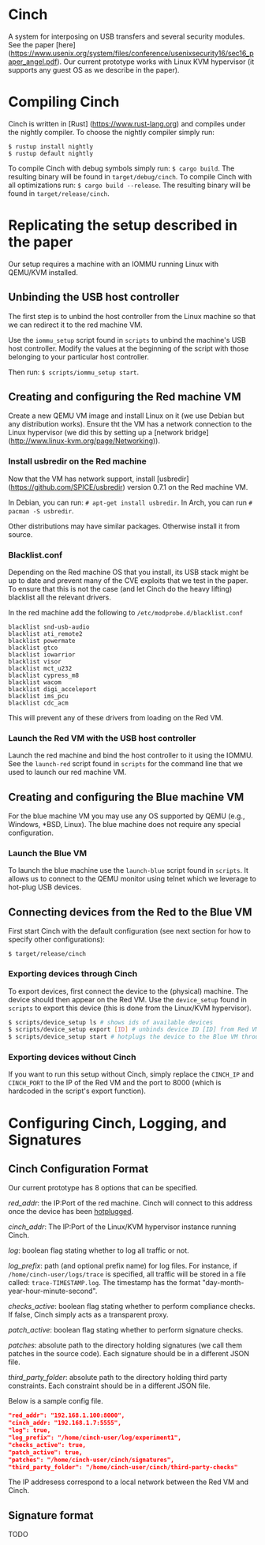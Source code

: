 # Cinch
A system for interposing on USB transfers and several security modules.
See the paper [here] (https://www.usenix.org/system/files/conference/usenixsecurity16/sec16_paper_angel.pdf). 
Our current prototype works with Linux KVM hypervisor (it supports any guest OS as we describe in the paper).


# Compiling Cinch
Cinch is written in [Rust] (https://www.rust-lang.org) and compiles under the nightly compiler.
To choose the nightly compiler simply run:
```
$ rustup install nightly
$ rustup default nightly
```

To compile Cinch with debug symbols simply run: ``$ cargo build``. The resulting binary will be found in ``target/debug/cinch``.
To compile Cinch with all optimizations run: ``$ cargo build --release``. The resulting binary will be found in ``target/release/cinch``.

# Replicating the setup described in the paper

Our setup requires a machine with an IOMMU running Linux with QEMU/KVM installed.  

## Unbinding the USB host controller
The first step is to unbind the host controller from the Linux machine so that we can redirect it to the red machine VM.

Use the ``iommu_setup`` script found in ``scripts`` to unbind the machine's USB host controller.
Modify the values at the beginning of the script with those belonging to your particular host controller.

Then run: ``$ scripts/iommu_setup start``.

## Creating and configuring the Red machine VM
Create a new QEMU VM image and install Linux on it (we use Debian but any distribution works). Ensure tht the VM has a network 
connection to the Linux hypervisor (we did this by setting up a [network bridge] (http://www.linux-kvm.org/page/Networking)).

### Install usbredir on the Red machine
Now that the VM has network support, install [usbredir] (https://github.com/SPICE/usbredir) version 0.7.1 on the Red machine VM. 

In Debian, you can run: ``# apt-get install usbredir``. 
In Arch, you can run ``# pacman -S usbredir``.

Other distributions may have similar packages. Otherwise install it from source.

### Blacklist.conf
Depending on the Red machine OS that you install, its USB stack might be up to date and prevent many of the CVE exploits that
we test in the paper. To ensure that this is not the case (and let Cinch do the heavy lifting) blacklist all the relevant drivers.

In the red machine add the following to ``/etc/modprobe.d/blacklist.conf``

```
blacklist snd-usb-audio
blacklist ati_remote2
blacklist powermate
blacklist gtco
blacklist iowarrior
blacklist visor
blacklist mct_u232
blacklist cypress_m8
blacklist wacom
blacklist digi_acceleport
blacklist ims_pcu
blacklist cdc_acm
```
This will prevent any of these drivers from loading on the Red VM.


### Launch the Red VM with the USB host controller
Launch the red machine and bind the host controller to it using the IOMMU.
See the ``launch-red`` script found in ``scripts`` for the command line that we used to launch our red machine VM.

## Creating and configuring the Blue machine VM
For the blue machine VM you may use any OS supported by QEMU (e.g., Windows, \*BSD, Linux).
The blue machine does not require any special configuration.

### Launch the Blue VM
To launch the blue machine use the ``launch-blue`` script found in ``scripts``. 
It allows us to connect to the QEMU monitor using telnet which we leverage to hot-plug USB devices.

## Connecting devices from the Red to the Blue VM
First start Cinch with the default configuration (see next section for how to specify other configurations):

``$ target/release/cinch``  


### Exporting devices through Cinch
To export devices, first connect the device to the (physical) machine. The device should then appear on the Red VM.
Use the ``device_setup`` found in ``scripts`` to export this device (this is done from the Linux/KVM hypervisor).

```sh
$ scripts/device_setup ls # shows ids of available devices
$ scripts/device_setup export [ID] # unbinds device ID [ID] from Red VM and readies it for exporting to blue VM
$ scripts/device_setup start # hotplugs the device to the Blue VM through Cinch
```

### Exporting devices without Cinch
If you want to run this setup without Cinch, simply replace the ``CINCH_IP`` and ``CINCH_PORT`` to 
the IP of the Red VM and the port to 8000 (which is hardcoded in the script's export function).

# Configuring Cinch, Logging, and Signatures

## Cinch Configuration Format

Our current prototype has 8 options that can be specified.

*red_addr*: the IP:Port of the red machine. 
Cinch will connect to this address once the device has been 
[hotplugged](https://github.com/sga001/cinch#connecting-devices-from-the-red-to-the-blue-vm).

*cinch_addr*: The IP:Port of the Linux/KVM hypervisor instance running Cinch.

*log*: boolean flag stating whether to log all traffic or not.

*log_prefix*: path (and optional prefix name) for log files. For instance,
if ``/home/cinch-user/logs/trace`` is specified, all traffic will be stored in a file
called: ``trace-TIMESTAMP.log``. The timestamp has the format "day-month-year-hour-minute-second".

*checks_active*: boolean flag stating whether to perform compliance checks. If false, Cinch simply
acts as a transparent proxy.

*patch_active*: boolean flag stating whether to perform signature checks.

*patches*: absolute path to the directory holding signatures (we call them patches in the source code).
Each signature should be in a different JSON file.

*third_party_folder*: absolute path to the directory holding third party constraints. Each constraint
should be in a different JSON file.

Below is a sample config file.

```json
"red_addr": "192.168.1.100:8000",
"cinch_addr: "192.168.1.7:5555",
"log": true,
"log_prefix": "/home/cinch-user/log/experiment1",
"checks_active": true,
"patch_active": true,
"patches": "/home/cinch-user/cinch/signatures",
"third_party_folder": "/home/cinch-user/cinch/third-party-checks"
```

The IP addresess correspond to a local network between the Red VM and Cinch.

## Signature format

TODO

